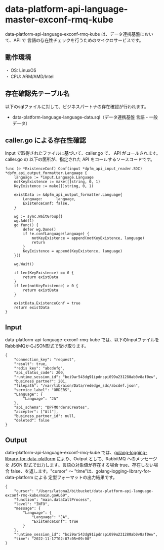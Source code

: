 # data-platform-api-language-master-exconf-rmq-kube
data-platform-api-language-exconf-rmq-kube は、データ連携基盤において、API で 言語の存在性チェックを行うためのマイクロサービスです。

## 動作環境
・ OS: LinuxOS  
・ CPU: ARM/AMD/Intel  

## 存在確認先テーブル名
以下のsqlファイルに対して、ビジネスパートナの存在確認が行われます。

* data-platform-language-language-data.sql（データ連携基盤 言語 - 一般データ）

## caller.go による存在性確認
Input で取得されたファイルに基づいて、caller.go で、 API がコールされます。
caller.go の 以下の箇所が、指定された API をコールするソースコードです。

```
func (e *ExistenceConf) Conf(input *dpfm_api_input_reader.SDC) *dpfm_api_output_formatter.Language {
	language := *input.Language.Language
	notKeyExistence := make([]string, 0, 1)
	KeyExistence := make([]string, 0, 1)

	existData := &dpfm_api_output_formatter.Language{
		Language:      language,
		ExistenceConf: false,
	}

	wg := sync.WaitGroup{}
	wg.Add(1)
	go func() {
		defer wg.Done()
		if !e.confLanguage(language) {
			notKeyExistence = append(notKeyExistence, language)
			return
		}
		KeyExistence = append(KeyExistence, language)
	}()

	wg.Wait()

	if len(KeyExistence) == 0 {
		return existData
	}
	if len(notKeyExistence) > 0 {
		return existData
	}

	existData.ExistenceConf = true
	return existData
}
```

## Input
data-platform-api-language-exconf-rmq-kube では、以下のInputファイルをRabbitMQからJSON形式で受け取ります。  

```
{
	"connection_key": "request",
	"result": true,
	"redis_key": "abcdefg",
	"api_status_code": 200,
	"runtime_session_id": "boi9ar543dg91ipdnspi099u231280ab0v8af0ew",
	"business_partner": 201,
	"filepath": "/var/lib/aion/Data/rededge_sdc/abcdef.json",
	"service_label": "ORDERS",
	"Language": {
		"Language": "JA"
	},
	"api_schema": "DPFMOrdersCreates",
	"accepter": ["All"],
	"business_partner_id": null,
	"deleted": false
}
```

## Output
data-platform-api-language-exconf-rmq-kube では、[golang-logging-library-for-data-platform](https://github.com/latonaio/golang-logging-library-for-data-platform) により、Output として、RabbitMQ へのメッセージを JSON 形式で出力します。言語の対象値が存在する場合 true、存在しない場合 false、を返します。"cursor" ～ "time"は、golang-logging-library-for-data-platform による 定型フォーマットの出力結果です。

```
{
	"cursor": "/Users/latona2/bitbucket/data-platform-api-language-exconf-rmq-kube/main.go#L69",
	"function": "main.dataCallProcess",
	"level": "INFO",
	"message": {
		"Language": {
			"Language": "JA",
			"ExistenceConf": true
		}
	},
	"runtime_session_id": "boi9ar543dg91ipdnspi099u231280ab0v8af0ew",
	"time": "2022-11-17T02:07:05+09:00"
}
```